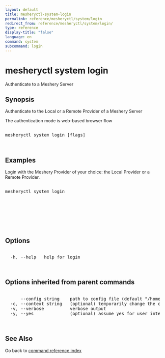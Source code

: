 ```yaml
---
layout: default
title: mesheryctl-system-login
permalink: reference/mesheryctl/system/login
redirect_from: reference/mesheryctl/system/login/
type: reference
display-title: "false"
language: en
command: system
subcommand: login
---
```


# mesheryctl system login

Authenticate to a Meshery Server

## Synopsis


Authenticate to the Local or a Remote Provider of a Meshery Server

The authentication mode is web-based browser flow

<pre class='codeblock-pre'>
<div class='codeblock'>
mesheryctl system login [flags]

</div>
</pre> 

## Examples

Login with the Meshery Provider of your choice: the Local Provider or a Remote Provider.
<pre class='codeblock-pre'>
<div class='codeblock'>
mesheryctl system login 

</div>
</pre> 

<pre class='codeblock-pre'>
<div class='codeblock'>
	

</div>
</pre> 

## Options

<pre class='codeblock-pre'>
<div class='codeblock'>
  -h, --help   help for login

</div>
</pre>

## Options inherited from parent commands

<pre class='codeblock-pre'>
<div class='codeblock'>
      --config string    path to config file (default "/home/admin-pc/.meshery/config.yaml")
  -c, --context string   (optional) temporarily change the current context.
  -v, --verbose          verbose output
  -y, --yes              (optional) assume yes for user interactive prompts.

</div>
</pre>

## See Also

Go back to [command reference index](/reference/mesheryctl/) 
